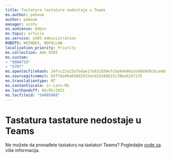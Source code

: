 ```yaml
---
title: Tastatura tastature nedostaje u Teams
ms.author: pebaum
author: pebaum
manager: scotv
ms.audience: Admin
ms.topic: article
ms.service: o365-administration
ROBOTS: NOINDEX, NOFOLLOW
localization_priority: Priority
ms.collection: Adm_O365
ms.custom:
- "9000719"
- "5707"
ms.openlocfilehash: 24fcc22e23afbdae17a931939efcba9de00a2ed669d9cbca489382b91a9073a4
ms.sourcegitcommit: b5f7da89a650d2915dc652449623c78be6247175
ms.translationtype: MT
ms.contentlocale: sr-Latn-RS
ms.lasthandoff: 08/05/2021
ms.locfileid: "54005068"
---
```

# <a name="dial-pad-missing-from-teams"></a>Tastatura tastature nedostaje u Teams

Ne možete da pronađete tastaturu na tastaturi Teams? Pogledajte [ovde za](https://docs.microsoft.com/alchemyinsights/teams-voice-dial-pad-missing) više informacija.
